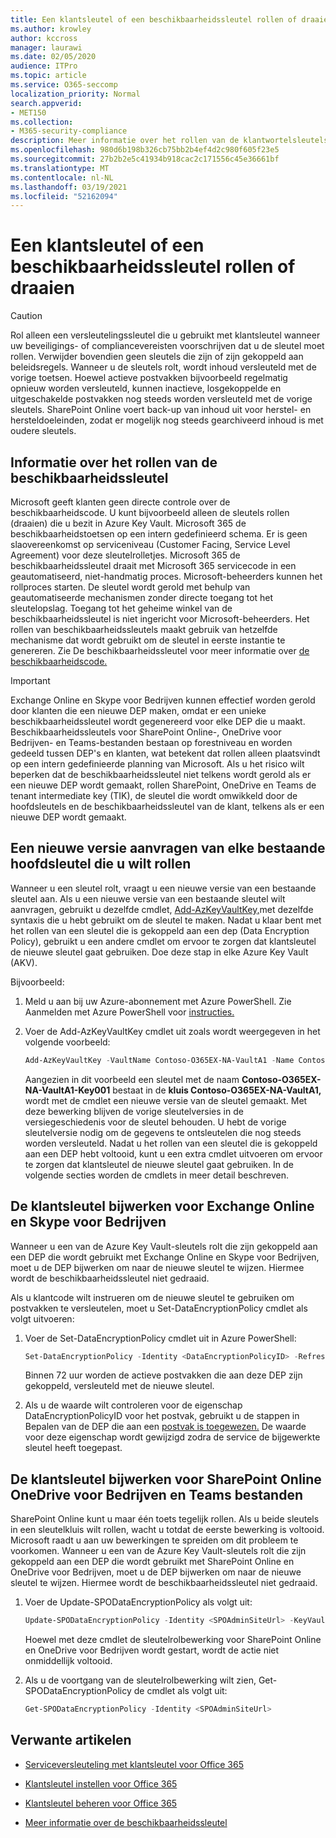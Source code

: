 ```yaml
---
title: Een klantsleutel of een beschikbaarheidssleutel rollen of draaien
ms.author: krowley
author: kccross
manager: laurawi
ms.date: 02/05/2020
audience: ITPro
ms.topic: article
ms.service: O365-seccomp
localization_priority: Normal
search.appverid:
- MET150
ms.collection:
- M365-security-compliance
description: Meer informatie over het rollen van de klantwortelsleutels die zijn opgeslagen in Azure Key Vault die worden gebruikt met de klantsleutel. Services zijn Exchange Online, Skype voor Bedrijven, SharePoint Online, OneDrive voor Bedrijven en Teams bestanden.
ms.openlocfilehash: 980d6b198b326cb75bb2b4ef4d2c980f605f23e5
ms.sourcegitcommit: 27b2b2e5c41934b918cac2c171556c45e36661bf
ms.translationtype: MT
ms.contentlocale: nl-NL
ms.lasthandoff: 03/19/2021
ms.locfileid: "52162094"
---
```

# <a name="roll-or-rotate-a-customer-key-or-an-availability-key"></a>Een klantsleutel of een beschikbaarheidssleutel rollen of draaien

> [!CAUTION]
> Rol alleen een versleutelingssleutel die u gebruikt met klantsleutel wanneer uw beveiligings- of compliancevereisten voorschrijven dat u de sleutel moet rollen. Verwijder bovendien geen sleutels die zijn of zijn gekoppeld aan beleidsregels. Wanneer u de sleutels rolt, wordt inhoud versleuteld met de vorige toetsen. Hoewel actieve postvakken bijvoorbeeld regelmatig opnieuw worden versleuteld, kunnen inactieve, losgekoppelde en uitgeschakelde postvakken nog steeds worden versleuteld met de vorige sleutels. SharePoint Online voert back-up van inhoud uit voor herstel- en hersteldoeleinden, zodat er mogelijk nog steeds gearchiveerd inhoud is met oudere sleutels.

## <a name="about-rolling-the-availability-key"></a>Informatie over het rollen van de beschikbaarheidssleutel

Microsoft geeft klanten geen directe controle over de beschikbaarheidscode. U kunt bijvoorbeeld alleen de sleutels rollen (draaien) die u bezit in Azure Key Vault. Microsoft 365 de beschikbaarheidstoetsen op een intern gedefinieerd schema. Er is geen slaovereenkomst op serviceniveau (Customer Facing, Service Level Agreement) voor deze sleutelrolletjes. Microsoft 365 de beschikbaarheidssleutel draait met Microsoft 365 servicecode in een geautomatiseerd, niet-handmatig proces. Microsoft-beheerders kunnen het rollproces starten. De sleutel wordt gerold met behulp van geautomatiseerde mechanismen zonder directe toegang tot het sleutelopslag. Toegang tot het geheime winkel van de beschikbaarheidssleutel is niet ingericht voor Microsoft-beheerders. Het rollen van beschikbaarheidssleutels maakt gebruik van hetzelfde mechanisme dat wordt gebruikt om de sleutel in eerste instantie te genereren. Zie De beschikbaarheidssleutel voor meer informatie over [de beschikbaarheidscode.](customer-key-availability-key-understand.md)

> [!IMPORTANT]
> Exchange Online en Skype voor Bedrijven kunnen effectief worden gerold door klanten die een nieuwe DEP maken, omdat er een unieke beschikbaarheidssleutel wordt gegenereerd voor elke DEP die u maakt. Beschikbaarheidssleutels voor SharePoint Online-, OneDrive voor Bedrijven- en Teams-bestanden bestaan op forestniveau en worden gedeeld tussen DEP's en klanten, wat betekent dat rollen alleen plaatsvindt op een intern gedefinieerde planning van Microsoft. Als u het risico wilt beperken dat de beschikbaarheidssleutel niet telkens wordt gerold als er een nieuwe DEP wordt gemaakt, rollen SharePoint, OneDrive en Teams de tenant intermediate key (TIK), de sleutel die wordt omwikkeld door de hoofdsleutels en de beschikbaarheidssleutel van de klant, telkens als er een nieuwe DEP wordt gemaakt.

## <a name="request-a-new-version-of-each-existing-root-key-you-want-to-roll"></a>Een nieuwe versie aanvragen van elke bestaande hoofdsleutel die u wilt rollen

Wanneer u een sleutel rolt, vraagt u een nieuwe versie van een bestaande sleutel aan. Als u een nieuwe versie van een bestaande sleutel wilt aanvragen, gebruikt u dezelfde cmdlet, [Add-AzKeyVaultKey,](/powershell/module/az.keyvault/add-azkeyvaultkey)met dezelfde syntaxis die u hebt gebruikt om de sleutel te maken. Nadat u klaar bent met het rollen van een sleutel die is gekoppeld aan een dep (Data Encryption Policy), gebruikt u een andere cmdlet om ervoor te zorgen dat klantsleutel de nieuwe sleutel gaat gebruiken. Doe deze stap in elke Azure Key Vault (AKV).

Bijvoorbeeld:

1. Meld u aan bij uw Azure-abonnement met Azure PowerShell. Zie Aanmelden met Azure PowerShell voor [instructies.](/powershell/azure/authenticate-azureps)

2. Voer de Add-AzKeyVaultKey cmdlet uit zoals wordt weergegeven in het volgende voorbeeld:

   ```powershell
   Add-AzKeyVaultKey -VaultName Contoso-O365EX-NA-VaultA1 -Name Contoso-O365EX-NA-VaultA1-Key001 -Destination HSM -KeyOps @('wrapKey','unwrapKey') -NotBefore (Get-Date -Date "12/27/2016 12:01 AM")
   ```

   Aangezien in dit voorbeeld een sleutel met de naam **Contoso-O365EX-NA-VaultA1-Key001** bestaat in de **kluis Contoso-O365EX-NA-VaultA1,** wordt met de cmdlet een nieuwe versie van de sleutel gemaakt. Met deze bewerking blijven de vorige sleutelversies in de versiegeschiedenis voor de sleutel behouden. U hebt de vorige sleutelversie nodig om de gegevens te ontsleutelen die nog steeds worden versleuteld. Nadat u het rollen van een sleutel die is gekoppeld aan een DEP hebt voltooid, kunt u een extra cmdlet uitvoeren om ervoor te zorgen dat klantsleutel de nieuwe sleutel gaat gebruiken. In de volgende secties worden de cmdlets in meer detail beschreven.
  
## <a name="update-the-customer-key-for-exchange-online-and-skype-for-business"></a>De klantsleutel bijwerken voor Exchange Online en Skype voor Bedrijven

Wanneer u een van de Azure Key Vault-sleutels rolt die zijn gekoppeld aan een DEP die wordt gebruikt met Exchange Online en Skype voor Bedrijven, moet u de DEP bijwerken om naar de nieuwe sleutel te wijzen. Hiermee wordt de beschikbaarheidssleutel niet gedraaid.

Als u klantcode wilt instrueren om de nieuwe sleutel te gebruiken om postvakken te versleutelen, moet u Set-DataEncryptionPolicy cmdlet als volgt uitvoeren:

1. Voer de Set-DataEncryptionPolicy cmdlet uit in Azure PowerShell:
  
   ```powershell
   Set-DataEncryptionPolicy -Identity <DataEncryptionPolicyID> -Refresh
   ```

   Binnen 72 uur worden de actieve postvakken die aan deze DEP zijn gekoppeld, versleuteld met de nieuwe sleutel.

2. Als u de waarde wilt controleren voor de eigenschap DataEncryptionPolicyID voor het postvak, gebruikt u de stappen in Bepalen van de DEP die aan een [postvak is toegewezen.](customer-key-manage.md#determine-the-dep-assigned-to-a-mailbox) De waarde voor deze eigenschap wordt gewijzigd zodra de service de bijgewerkte sleutel heeft toegepast.
  
## <a name="update-the-customer-key-for-sharepoint-online-onedrive-for-business-and-teams-files"></a>De klantsleutel bijwerken voor SharePoint Online OneDrive voor Bedrijven en Teams bestanden

SharePoint Online kunt u maar één toets tegelijk rollen. Als u beide sleutels in een sleutelkluis wilt rollen, wacht u totdat de eerste bewerking is voltooid. Microsoft raadt u aan uw bewerkingen te spreiden om dit probleem te voorkomen. Wanneer u een van de Azure Key Vault-sleutels rolt die zijn gekoppeld aan een DEP die wordt gebruikt met SharePoint Online en OneDrive voor Bedrijven, moet u de DEP bijwerken om naar de nieuwe sleutel te wijzen. Hiermee wordt de beschikbaarheidssleutel niet gedraaid.

1. Voer de Update-SPODataEncryptionPolicy als volgt uit:
  
   ```powershell
   Update-SPODataEncryptionPolicy -Identity <SPOAdminSiteUrl> -KeyVaultName <ReplacementKeyVaultName> -KeyName <ReplacementKeyName> -KeyVersion <ReplacementKeyVersion> -KeyType <Primary | Secondary>
   ```

   Hoewel met deze cmdlet de sleutelrolbewerking voor SharePoint Online en OneDrive voor Bedrijven wordt gestart, wordt de actie niet onmiddellijk voltooid.

2. Als u de voortgang van de sleutelrolbewerking wilt zien, Get-SPODataEncryptionPolicy de cmdlet als volgt uit:

   ```powershell
   Get-SPODataEncryptionPolicy -Identity <SPOAdminSiteUrl>
   ```

## <a name="related-articles"></a>Verwante artikelen

- [Serviceversleuteling met klantsleutel voor Office 365](customer-key-overview.md)

- [Klantsleutel instellen voor Office 365](customer-key-set-up.md)

- [Klantsleutel beheren voor Office 365](customer-key-manage.md)

- [Meer informatie over de beschikbaarheidssleutel](customer-key-availability-key-understand.md)